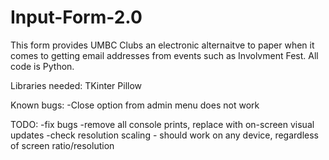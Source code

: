 # Input-Form-2.0

This form provides UMBC Clubs an electronic alternaitve to paper when it comes to getting email addresses from events such as Involvment Fest.
All code is Python.

Libraries needed:
TKinter
Pillow

Known bugs:
-Close option from admin menu does not work

TODO:
-fix bugs
-remove all console prints, replace with on-screen visual updates
-check resolution scaling - should work on any device, regardless of screen ratio/resolution
